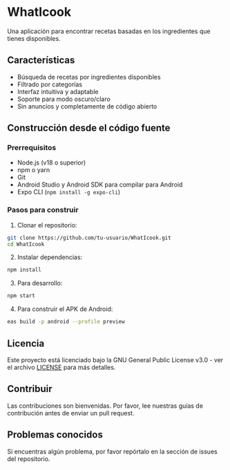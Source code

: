 # WhatIcook

Una aplicación para encontrar recetas basadas en los ingredientes que tienes disponibles.

## Características

- Búsqueda de recetas por ingredientes disponibles
- Filtrado por categorías
- Interfaz intuitiva y adaptable
- Soporte para modo oscuro/claro
- Sin anuncios y completamente de código abierto

## Construcción desde el código fuente

### Prerrequisitos

- Node.js (v18 o superior)
- npm o yarn
- Git
- Android Studio y Android SDK para compilar para Android
- Expo CLI (`npm install -g expo-cli`)

### Pasos para construir

1. Clonar el repositorio:
```bash
git clone https://github.com/tu-usuario/WhatIcook.git
cd WhatIcook
```

2. Instalar dependencias:
```bash
npm install
```

3. Para desarrollo:
```bash
npm start
```

4. Para construir el APK de Android:
```bash
eas build -p android --profile preview
```

## Licencia

Este proyecto está licenciado bajo la GNU General Public License v3.0 - ver el archivo [LICENSE](LICENSE) para más detalles.

## Contribuir

Las contribuciones son bienvenidas. Por favor, lee nuestras guías de contribución antes de enviar un pull request.

## Problemas conocidos

Si encuentras algún problema, por favor repórtalo en la sección de issues del repositorio.

